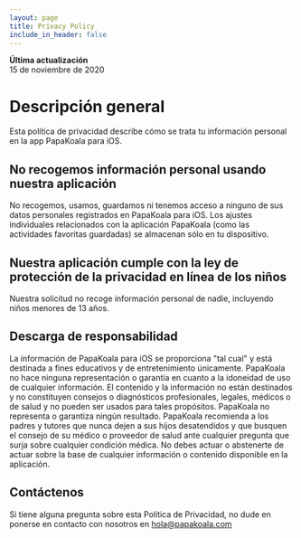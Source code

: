 ```yaml
---
layout: page
title: Privacy Policy
include_in_header: false
---
```


**Última actualización**  
15 de noviembre de 2020

# Descripción general
Esta política de privacidad describe cómo se trata tu información personal en la app PapaKoala para iOS.

## No recogemos información personal usando nuestra aplicación 
No recogemos, usamos, guardamos ni tenemos acceso a ninguno de sus datos personales registrados en PapaKoala para iOS. Los ajustes individuales relacionados con la aplicación PapaKoala (como las actividades favoritas guardadas) se almacenan sólo en tu dispositivo.  

## Nuestra aplicación cumple con la ley de protección de la privacidad en línea de los niños
Nuestra solicitud no recoge información personal de nadie, incluyendo niños menores de 13 años.

## Descarga de responsabilidad
La información de PapaKoala para iOS se proporciona "tal cual" y está destinada a fines educativos y de entretenimiento únicamente. PapaKoala no hace ninguna representación o garantía en cuanto a la idoneidad de uso de cualquier información. El contenido y la información no están destinados y no constituyen consejos o diagnósticos profesionales, legales, médicos o de salud y no pueden ser usados para tales propósitos. PapaKoala no representa o garantiza ningún resultado. PapaKoala recomienda a los padres y tutores que nunca dejen a sus hijos desatendidos y que busquen el consejo de su médico o proveedor de salud ante cualquier pregunta que surja sobre cualquier condición médica. No debes actuar o abstenerte de actuar sobre la base de cualquier información o contenido disponible en la aplicación.

## Contáctenos
Si tiene alguna pregunta sobre esta Política de Privacidad, no dude en ponerse en contacto con nosotros en hola@papakoala.com
